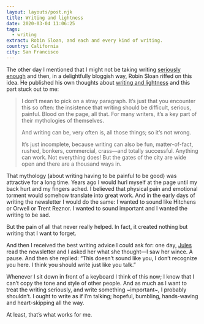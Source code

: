 ```yaml
---
layout: layouts/post.njk
title: Writing and lightness
date: 2020-03-04 11:06:25
tags:
  - writing
extract: Robin Sloan, and each and every kind of writing.
country: California
city: San Francisco
---
```


The other day I mentioned that I might not be taking writing [seriously enough](/notes/on-writing) and then, in a delightfully bloggish way, Robin Sloan riffed on this idea. He published his own thoughts about [writing and lightness](https://www.robinsloan.com/notes/writing-and-lightness) and this part stuck out to me:

> I don’t mean to pick on a stray paragraph. It’s just that you encounter this so often: the insistence that writing should be difficult, serious, painful. Blood on the page, all that. For many writers, it’s a key part of their mythologies of themselves.
>
> And writing can be, very often is, all those things; so it’s not wrong.
>
> It’s just incomplete, because writing can also be fun, matter-of-fact, rushed, bonkers, commercial, crass—and totally successful. Anything can work. Not everything does! But the gates of the city are wide open and there are a thousand ways in.

That mythology (about writing having to be painful to be good) was attractive for a long time. Years ago I would hurl myself at the page until my back hurt and my fingers ached. I believed that physical pain and emotional torment would somehow translate into great work. And in the early days of writing the newsletter I would do the same: I wanted to sound like Hitchens or Orwell or Trent Reznor. I wanted to sound important and I wanted the writing to be sad.

But the pain of all that never really helped. In fact, it created nothing but writing that I want to forget.

And then I received the best writing advice I could ask for: one day, [Jules](https://julesforrest.com/) read the newsletter and I asked her what she thought—I saw her wince. A pause. And then she replied: “This doesn’t sound like you, I don’t recognize you here. I think you should write just like you talk.”

Whenever I sit down in front of a keyboard I think of this now; I know that I can’t copy the tone and style of other people. And as much as I want to treat the writing seriously, and write something ~important~, I probably shouldn’t. I ought to write as if I’m talking; hopeful, bumbling, hands-waving and heart-skipping all the way.

At least, that’s what works for me.
